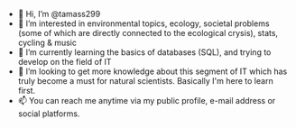 - 👋 Hi, I’m @tamass299
- 👀 I’m interested in environmental topics, ecology, societal problems (some of which are directly connected to the ecological crysis), stats, cycling & music
- 🌱 I’m currently learning the basics of databases (SQL), and trying to develop on the field of IT
- 💞️ I’m looking to get more knowledge about this segment of IT which has truly become a must for natural scientists. Basically I'm here to learn first.
- 📫 You can reach me anytime via my public profile, e-mail address or social platforms.

<!---
tamass299/tamass299 is a ✨ special ✨ repository because its `README.md` (this file) appears on your GitHub profile.
You can click the Preview link to take a look at your changes.
--->
